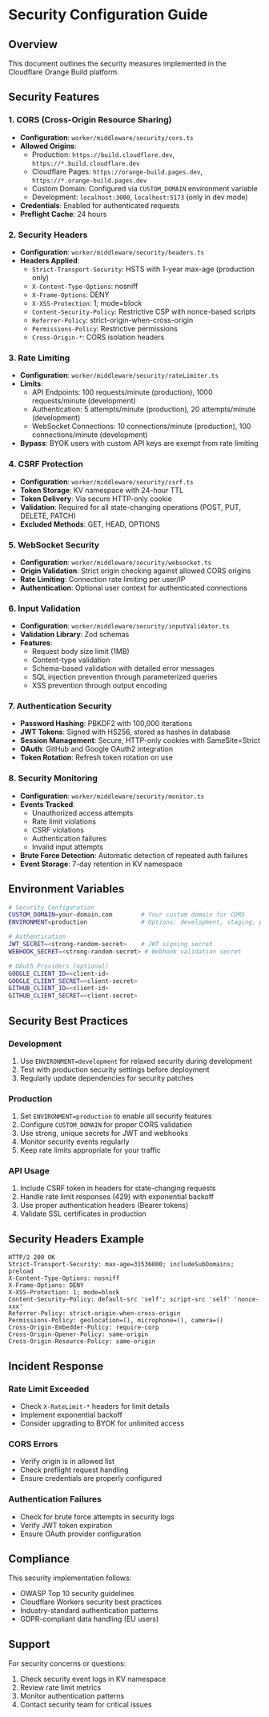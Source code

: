 # Security Configuration Guide

## Overview
This document outlines the security measures implemented in the Cloudflare Orange Build platform.

## Security Features

### 1. CORS (Cross-Origin Resource Sharing)
- **Configuration**: `worker/middleware/security/cors.ts`
- **Allowed Origins**:
  - Production: `https://build.cloudflare.dev`, `https://*.build.cloudflare.dev`
  - Cloudflare Pages: `https://orange-build.pages.dev`, `https://*.orange-build.pages.dev`
  - Custom Domain: Configured via `CUSTOM_DOMAIN` environment variable
  - Development: `localhost:3000`, `localhost:5173` (only in dev mode)
- **Credentials**: Enabled for authenticated requests
- **Preflight Cache**: 24 hours

### 2. Security Headers
- **Configuration**: `worker/middleware/security/headers.ts`
- **Headers Applied**:
  - `Strict-Transport-Security`: HSTS with 1-year max-age (production only)
  - `X-Content-Type-Options`: nosniff
  - `X-Frame-Options`: DENY
  - `X-XSS-Protection`: 1; mode=block
  - `Content-Security-Policy`: Restrictive CSP with nonce-based scripts
  - `Referrer-Policy`: strict-origin-when-cross-origin
  - `Permissions-Policy`: Restrictive permissions
  - `Cross-Origin-*`: CORS isolation headers

### 3. Rate Limiting
- **Configuration**: `worker/middleware/security/rateLimiter.ts`
- **Limits**:
  - API Endpoints: 100 requests/minute (production), 1000 requests/minute (development)
  - Authentication: 5 attempts/minute (production), 20 attempts/minute (development)
  - WebSocket Connections: 10 connections/minute (production), 100 connections/minute (development)
- **Bypass**: BYOK users with custom API keys are exempt from rate limiting

### 4. CSRF Protection
- **Configuration**: `worker/middleware/security/csrf.ts`
- **Token Storage**: KV namespace with 24-hour TTL
- **Token Delivery**: Via secure HTTP-only cookie
- **Validation**: Required for all state-changing operations (POST, PUT, DELETE, PATCH)
- **Excluded Methods**: GET, HEAD, OPTIONS

### 5. WebSocket Security
- **Configuration**: `worker/middleware/security/websocket.ts`
- **Origin Validation**: Strict origin checking against allowed CORS origins
- **Rate Limiting**: Connection rate limiting per user/IP
- **Authentication**: Optional user context for authenticated connections

### 6. Input Validation
- **Configuration**: `worker/middleware/security/inputValidator.ts`
- **Validation Library**: Zod schemas
- **Features**:
  - Request body size limit (1MB)
  - Content-type validation
  - Schema-based validation with detailed error messages
  - SQL injection prevention through parameterized queries
  - XSS prevention through output encoding

### 7. Authentication Security
- **Password Hashing**: PBKDF2 with 100,000 iterations
- **JWT Tokens**: Signed with HS256, stored as hashes in database
- **Session Management**: Secure, HTTP-only cookies with SameSite=Strict
- **OAuth**: GitHub and Google OAuth2 integration
- **Token Rotation**: Refresh token rotation on use

### 8. Security Monitoring
- **Configuration**: `worker/middleware/security/monitor.ts`
- **Events Tracked**:
  - Unauthorized access attempts
  - Rate limit violations
  - CSRF violations
  - Authentication failures
  - Invalid input attempts
- **Brute Force Detection**: Automatic detection of repeated auth failures
- **Event Storage**: 7-day retention in KV namespace

## Environment Variables

```bash
# Security Configuration
CUSTOM_DOMAIN=your-domain.com        # Your custom domain for CORS
ENVIRONMENT=production               # Options: development, staging, production

# Authentication
JWT_SECRET=<strong-random-secret>    # JWT signing secret
WEBHOOK_SECRET=<strong-random-secret> # Webhook validation secret

# OAuth Providers (optional)
GOOGLE_CLIENT_ID=<client-id>
GOOGLE_CLIENT_SECRET=<client-secret>
GITHUB_CLIENT_ID=<client-id>
GITHUB_CLIENT_SECRET=<client-secret>
```

## Security Best Practices

### Development
1. Use `ENVIRONMENT=development` for relaxed security during development
2. Test with production security settings before deployment
3. Regularly update dependencies for security patches

### Production
1. Set `ENVIRONMENT=production` to enable all security features
2. Configure `CUSTOM_DOMAIN` for proper CORS validation
3. Use strong, unique secrets for JWT and webhooks
4. Monitor security events regularly
5. Keep rate limits appropriate for your traffic

### API Usage
1. Include CSRF token in headers for state-changing requests
2. Handle rate limit responses (429) with exponential backoff
3. Use proper authentication headers (Bearer tokens)
4. Validate SSL certificates in production

## Security Headers Example

```http
HTTP/2 200 OK
Strict-Transport-Security: max-age=31536000; includeSubDomains; preload
X-Content-Type-Options: nosniff
X-Frame-Options: DENY
X-XSS-Protection: 1; mode=block
Content-Security-Policy: default-src 'self'; script-src 'self' 'nonce-xxx'
Referrer-Policy: strict-origin-when-cross-origin
Permissions-Policy: geolocation=(), microphone=(), camera=()
Cross-Origin-Embedder-Policy: require-corp
Cross-Origin-Opener-Policy: same-origin
Cross-Origin-Resource-Policy: same-origin
```

## Incident Response

### Rate Limit Exceeded
- Check `X-RateLimit-*` headers for limit details
- Implement exponential backoff
- Consider upgrading to BYOK for unlimited access

### CORS Errors
- Verify origin is in allowed list
- Check preflight request handling
- Ensure credentials are properly configured

### Authentication Failures
- Check for brute force attempts in security logs
- Verify JWT token expiration
- Ensure OAuth provider configuration

## Compliance

This security implementation follows:
- OWASP Top 10 security guidelines
- Cloudflare Workers security best practices
- Industry-standard authentication patterns
- GDPR-compliant data handling (EU users)

## Support

For security concerns or questions:
1. Check security event logs in KV namespace
2. Review rate limit metrics
3. Monitor authentication patterns
4. Contact security team for critical issues
